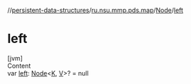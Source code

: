 //[persistent-data-structures](../../index.md)/[ru.nsu.mmp.pds.map](../index.md)/[Node](index.md)/[left](left.md)



# left  
[jvm]  
Content  
var [left](left.md): [Node](index.md)<[K](index.md), [V](index.md)>? = null  



